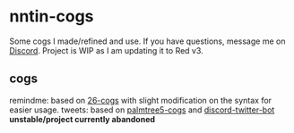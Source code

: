 # nntin-cogs
Some cogs I made/refined and use. If you have questions, message me on [Discord](https://discord.gg/Dkg79tc).
Project is WIP as I am updating it to Red v3.

## cogs
remindme: based on [26-cogs](https://github.com/Twentysix26/26-Cogs/) with slight modification on the syntax for easier usage.
tweets: based on [palmtree5-cogs](https://github.com/palmtree5/palmtree5-cogs) and [discord-twitter-bot](https://github.com/NNTin/discord-twitter-bot) **unstable/project currently abandoned**